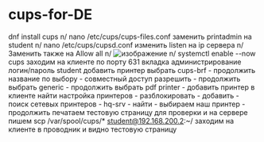 # cups-for-DE
dnf install cups n/
nano /etc/cups/cups-files.conf заменить printadmin на student n/
nano /etc/cups/cupsd.conf изменить listen на ip сервера n/
Заменить также на Allow all n/
![изображение](https://github.com/user-attachments/assets/b6e3ec9f-79a9-4e97-a4fb-f01c973d7ad4) n/
systemctl enable --now cups
заходим на клиенте по порту 631
вкладка администрирование логин/пароль student
добавить принтер
выбрать cups-brf -  продолжить
название по выбору - совместный доступ разрешить - продолжить
выбрать generic - продолжить
выбрать pdf printer - добавить принтер
в клиенте найти настройка принтеров - разблокировать - добавить - поиск сетевых принтеров - hq-srv - найти - выбираем наш принтер - продолжить
печатаем тестовую страницу для проверки и на сервере пишем 
scp /var/spool/cups/* student@192.168.200.2:~/
заходим на клиенте в проводник и видно тестовую страницу
